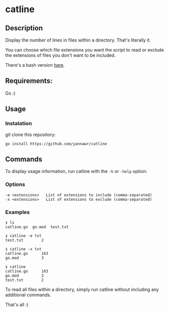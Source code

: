 # catline

## Description

Display the number of lines in files within a directory. That's literally it.

You can choose which file extensions you want the script to read or exclude the extensions of files you don't want to be included.

There's a bash version [here](https://github.com/yannawr/catline-bash).

## Requirements:

Go :)

## Usage

### Instalation

git clone this repository:
```
go install https://github.com/yannawr/catline
```

## Commands

To display usage information, run catline with the `-h` or `-help` option:

### Options
```
-e <extensions>   List of extensions to include (comma-separated)
-x <extensions>   List of extensions to exclude (comma-separated)
```
### Examples
```
❯ ls 
catline.go  go.mod  test.txt

❯ catline -e txt
test.txt        2

❯ catline -x txt
catline.go      163
go.mod          3

❯ catline
catline.go      163
go.mod          3
test.txt        2
```
To read all files within a directory, simply run catline without including any additional commands.


That's all :)

